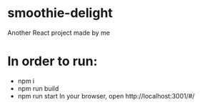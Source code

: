# smoothie-delight
Another React project made by me

# In order to run:

- npm i
- npm run build
- npm run start
In your browser, open http://localhost:3001/#/
